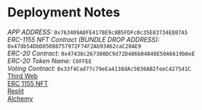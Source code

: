 # Deployment Notes

_APP ADDRESS:_ `0x763409A8FE4178E9c8B5FDFc0c35E83734E887A5` </br>
_ERC-1155 NFT Contract (BUNDLE DROP ADDRESS):_ `0x47db54DbD85088757972F74F2Ab93462caC20AE9` </br>
_ERC-20 Contract:_ `0x47438c267380DC9d72D486b04848E50A6619b6eE` </br>
_ERC-20 Token Name:_ `COFFEE` </br>
_Voting Contract:_ `0x33f4Cad77c79eEa4138dAc5036AB2feeC427541C` </br>
[Third Web](https://thirdweb.com/rinkeby/0x763409A8FE4178E9c8B5FDFc0c35E83734E887A5) </br>
[ERC 1155 NFT](https://rinkeby.rarible.com/token/0x47db54dbd85088757972f74f2ab93462cac20ae9:0?tab=owners) </br>
[Replit](https://replit.com/@dhishan1/Buildspace-DAO-Starter#src/App.jsx) </br>
[Alchemy](https://dashboard.alchemyapi.io/) </br>